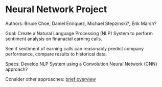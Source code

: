 # Neural Network Project
Authors: Bruce Choe, Daniel Enriquez, Michael Stepzinski?, Erik Marsh?

Goal: Create a Natural Language Processing (NLP) System to perform sentiment analysis on finanacial earning calls. 

See if sentiment of earning calls can reasonably predict company performance, compare results to historical data. 
      
Specs: Develop NLP System using a Convolution Neural Network (CNN) approach?

Consider other approaches: [brief overview](https://medium.com/dair-ai/deep-learning-for-nlp-an-overview-of-recent-trends-d0d8f40a776d)

